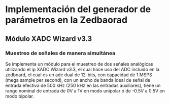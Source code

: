 # Implementación del generador de parámetros en la Zedbaorad
## Módulo XADC Wizard v3.3
### Muestreo de señales de manera simultánea

Se implementa un módulo para el muestreo de dos señales analógicas utilizando el ip XADC Wizard v3.3, el cual hace uso del ADC incluido en la zedboard, el cual es un adc dual de 12-bits, con capacidad de 1 MSPS (mega sample per second), con un ancho de banda ideal de señal de entrada efectiva de 500 kHz (250 kHz en las entradas auxiliares), tiene un rango nominal de entrada de 0V a 1V en modo unipolar ó de -0.5V a 0.5V en modo bipolar.
